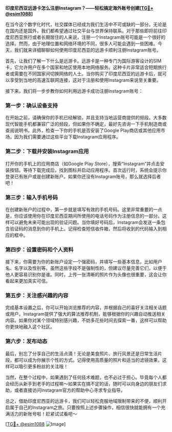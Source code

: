**印度尼西亚远游卡怎么注册Instagram？——轻松搞定海外账号创建[[TG💪+ @esim1088](https://t.me/s/esim1088)]**

在当今这个数字化时代，社交媒体已经成为我们生活中不可或缺的一部分。无论是在国内还是国外，我们都希望通过社交平台与世界保持联系。对于那些即将前往印度尼西亚旅行或者长期居住的人来说，注册一个Instagram账号可能是一个很好的选择。然而，由于地理位置和网络环境的不同，很多人可能会遇到一些困难。今天，我们就来详细聊聊如何使用印度尼西亚的远游卡顺利注册Instagram账号。

首先，让我们了解一下什么是远游卡。远游卡是一种专门为国际游客设计的SIM卡，它允许用户在多个国家和地区使用本地网络服务。这种卡片非常适合短期旅行者或需要在不同国家间切换网络的人士。当你购买了印度尼西亚的远游卡后，就可以享受到当地的高速互联网连接，这对于注册和使用Instagram来说至关重要。

接下来，我们将一步步教你如何利用远游卡成功注册Instagram账号：

### 第一步：确认设备支持

在开始之前，请确保你的手机已经解锁，并且支持当地运营商提供的频段。大多数现代智能手机都兼容广泛的频段，但如果你不确定，最好先咨询一下手机制造商或查阅说明书。此外，检查一下你的手机是否安装了Google Play商店或其他应用市场，因为我们需要通过这些平台下载Instagram应用程序。

### 第二步：下载并安装Instagram应用

打开你的手机上的应用商店（如Google Play Store），搜索“Instagram”并点击安装按钮。等待下载完成后，找到图标并启动应用程序。首次运行时，系统会提示你登录已有账户或是创建新账户。如果你还没有Instagram账号，那么就选择后者吧！

### 第三步：输入手机号码

在创建新账户的过程中，第一步就是填写有效的手机号码。这里非常重要的一点是，你应该使用你在印度尼西亚期间所使用的电话号码作为注册信息的一部分。这样可以避免未来可能出现的验证问题。当你填好号码后，Instagram会发送一条包含验证码的消息到你的手机上。记得检查短信收件箱，然后将收到的代码输入到相应的框中。

### 第四步：设置密码和个人资料

接下来，你需要为你的新账户设定一个强密码，并填写一些基本信息，比如用户名、名字以及性别等。虽然这些字段不是强制性的，但建议尽量完善它们，以便于他人更容易识别你是谁。同时，上传一张清晰的照片作为头像也很重要，这会让你看起来更加真实可信。

### 第五步：关注感兴趣的内容

完成基本设置之后，你可以开始浏览推荐的内容，并根据自己的喜好关注相关话题或用户。Instagram提供了强大的算法推荐机制，能够根据你的兴趣自动推送相关内容。如果你对某个领域特别感兴趣，不妨多花些时间去探索一番，这样可以帮助你更快地融入这个社区。

### 第六步：发布动态

最后，别忘了分享自己的生活点滴！无论是美食照片、旅行风景还是日常生活片段，都可以成为你展示个性的方式。记得使用高质量的照片和适当的滤镜效果，这样可以吸引更多粉丝的关注哦！

当然，在整个过程中，如果遇到了任何技术难题，也不必过于担心。毕竟每个人都会经历从新手到老手的过程嘛～如果实在搞不定的话，随时可以向身边的朋友们求助，或者直接访问Instagram官方的帮助中心寻求专业指导。

总之，借助印度尼西亚的远游卡，我们可以轻松克服地域限制带来的不便，顺利开启属于自己的Instagram之旅。只要按照上述步骤操作，相信很快就能拥有一个充满活力的新账号啦！赶紧试试看吧～

[[TG💪+ @esim1088](https://t.me/s/esim1088) ![Image](https://i.postimg.cc/4NQfJmqS/Snipaste-2025-05-13-00-14-12.png)]